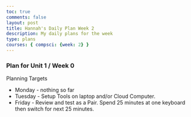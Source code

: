 ```yaml
---
toc: true
comments: false
layout: post
title: Hannah's Daily Plan Week 2
description: My daily plans for the week
type: plans
courses: { compsci: {week: 2} }
---
```


### Plan for Unit 1 / Week 0
Planning Targets
- Monday - nothing so far
- Tuesday - Setup Tools on laptop and/or Cloud Computer.
- Friday - Review and test as a Pair. Spend 25 minutes at one keyboard then switch for next 25 minutes.